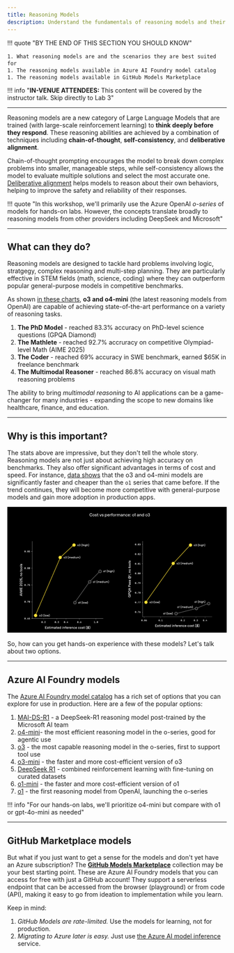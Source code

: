 ```yaml
---
title: Reasoning Models
description: Understand the fundamentals of reasoning models and their place in the AI landscape
---
```


!!! quote "BY THE END OF THIS SECTION YOU SHOULD KNOW"

    1. What reasoning models are and the scenarios they are best suited for
    1. The reasoning models available in Azure AI Foundry model catalog
    1. The reasoning models available in GitHub Models Marketplace

!!! info "**IN-VENUE ATTENDEES:** This content will be covered by the instructor talk. Skip directly to Lab 3"

---

Reasoning models are a new category of Large Language Models that are trained (with large-scale reinforcement learning) to **think deeply before they respond**. These reasoning abilities are achieved by a combination of techniques including **chain-of-thought**, **self-consistency**, and **deliberative alignment**. 

Chain-of-thought prompting encourages the model to break down complex problems into smaller, manageable steps, while self-consistency allows the model to evaluate multiple solutions and select the most accurate one. [Deliberative alignment](https://arxiv.org/abs/2412.16339) helps models to reason about their own behaviors, helping to improve the safety and reliability of their responses.

!!! quote "In this workshop, we'll primarily use the Azure OpenAI  _o-series_ of models for hands-on labs. However, the concepts translate broadly to reasoning models from other providers including DeepSeek and Microsoft"

---

## What can they do?

Reasoning models are designed to tackle hard problems involving logic, stratgegy, complex reasoning and multi-step planning. They are particularly effective in STEM fields (math, science, coding) where they can outperform popular general-purpose models in competitive benchmarks.

As shown [in these charts](https://openai.com/index/introducing-o3-and-o4-mini/), **o3 and o4-mini** (the latest reasoning models from OpenAI) are capable of achieving state-of-the-art performance on a variety of reasoning tasks. 

1. **The PhD Model** - reached 83.3% accuracy on PhD-level science questions (GPQA Diamond)
1. **The Mathlete** - reached 92.7% accruracy on competitive Olympiad-level Math (AIME 2025)
1. **The Coder** - reached 69% accuracy in SWE benchmark, earned $65K in freelance benchmark
1. **The Multimodal Reasoner** - reached 86.8% accuracy on visual math reasoning problems

The ability to bring _multimodal reasoning_ to AI applications can be a game-changer for many industries - expanding the scope to new domains like healthcare, finance, and education. 


---

## Why is this important?

The stats above are impressive, but they don't tell the whole story. Reasoning models are not just about achieving high accuracy on benchmarks. They also offer significant advantages in terms of cost and speed. For instance, [data shows](https://openai.com/index/introducing-o3-and-o4-mini/) that the o3 and o4-mini models are significantly faster and cheaper than the `o1` series that came before. If the trend continues, they will become more competitive with general-purpose models and gain more adoption in production apps. 

![Cost-Perf](./../assets/01-intro-cost-perf.png)

So, how can you get hands-on experience with these models? Let's talk about two options.

---

## Azure AI Foundry models

The [Azure AI Foundry model catalog](https://ai.azure.com/explore/models) has a rich set of options that you can explore for use in production. Here are a few of the popular options:

1. [MAI-DS-R1](https://ai.azure.com/explore/models/MAI-DS-R1/version/1/registry/azureml?) - a DeepSeek-R1 reasoning model post-trained by the Microsoft AI team 
1. [o4-mini](https://ai.azure.com/explore/models/o4-mini/version/2025-04-16/registry/azure-openai?)- the most efficient reasoning model in the o-series, good for agentic use
1. [o3](https://ai.azure.com/explore/models/o3/version/2025-04-16/registry/azure-openai?) - the most capable reasoning model in the o-series, first to support tool use
1. [o3-mini](https://ai.azure.com/explore/models/o3/version/2025-04-16/registry/azure-openai?) - the faster and more cost-efficient version of o3
1. [DeepSeek R1](https://ai.azure.com/explore/models/DeepSeek-R1/version/1/registry/azureml-deepseek?) - combined reinforcement learning with fine-tuning on curated datasets
1. [o1-mini](https://ai.azure.com/explore/models/o1-mini/version/2024-09-12/registry/azure-openai?) - the faster and more cost-efficient version of o1
1. [o1](https://ai.azure.com/explore/models/o1/version/2024-12-17/registry/azure-openai?) - the first  reasoning model from OpenAI, launching the o-series

!!! info "For our hands-on labs, we'll prioritize o4-mini but compare with o1 or gpt-4o-mini as needed"

---

## GitHub Marketplace models

But what if you just want to get a sense for the models and don't yet have an Azure subscription? The [**GitHub Models Marketplace**](https://github.com/marketplace?category=reasoning&type=models) collection may be your best starting point. These are Azure AI Foundry models that you can access for free with just a GitHub account! They support a serverless endpoint that can be accessed from the browser (playground) or from code (API), making it easy to go from ideation to implementation while you learn. 

Keep in mind:

1. _GitHub Models are rate-limited._ Use the models for learning, not for production.
1. _Migrating to Azure later is easy._ Just use [the Azure AI model inference](https://learn.microsoft.com/en-us/azure/ai-foundry/model-inference/how-to/quickstart-github-models?tabs=python) service.
